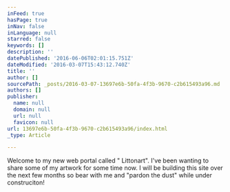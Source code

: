 ```yaml
---
inFeed: true
hasPage: true
inNav: false
inLanguage: null
starred: false
keywords: []
description: ''
datePublished: '2016-06-06T02:01:15.751Z'
dateModified: '2016-03-07T15:43:12.740Z'
title: ''
author: []
sourcePath: _posts/2016-03-07-13697e6b-50fa-4f3b-9670-c2b615493a96.md
authors: []
publisher:
  name: null
  domain: null
  url: null
  favicon: null
url: 13697e6b-50fa-4f3b-9670-c2b615493a96/index.html
_type: Article

---
```

Welcome to my new web portal called " Littonart". I've been wanting to share some of my artwork for some time now. I will be building this site over the next few months so bear with me and "pardon the dust" while under construciton!